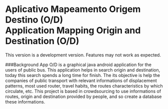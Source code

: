 # Aplicativo Mapeamento Origem Destino (O/D) <br> Application Mapping Origin and Destination (O/D)



This version is a development version. Features may not work as expected.


###Background
App O/D is a graphical java android application for the users of public bus. This application helps in search origin and destination, today this search spends a long time for finish. The its objective is help the companies of public transport with relevant informations  of displacement patterns, most used router, travel habits, the routes characteristics by which circulate, etc. This project is based in crowdsourcing to use informations of routes, origin and destination provided by people, and so create a database these informations.
